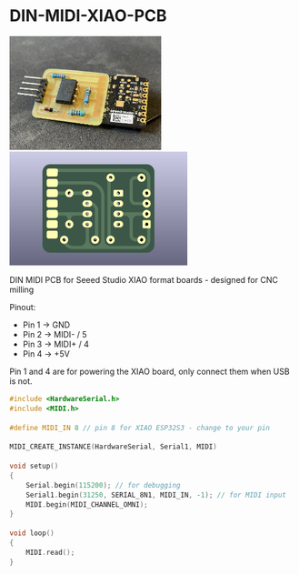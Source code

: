 # DIN-MIDI-XIAO-PCB

<img src="MIDI-XIAO.jpg" height="200px" />
<img src="MIDI-XIAO-KiCad.png" height="200px" />

DIN MIDI PCB for Seeed Studio XIAO format boards - designed for CNC milling

Pinout:

-   Pin 1 -> GND
-   Pin 2 -> MIDI- / 5
-   Pin 3 -> MIDI+ / 4
-   Pin 4 -> +5V

Pin 1 and 4 are for powering the XIAO board, only connect them when USB is not.

```c++
#include <HardwareSerial.h>
#include <MIDI.h>

#define MIDI_IN 8 // pin 8 for XIAO ESP32S3 - change to your pin

MIDI_CREATE_INSTANCE(HardwareSerial, Serial1, MIDI)

void setup()
{
    Serial.begin(115200); // for debugging
    Serial1.begin(31250, SERIAL_8N1, MIDI_IN, -1); // for MIDI input
    MIDI.begin(MIDI_CHANNEL_OMNI);
}

void loop()
{
    MIDI.read();
}
```
